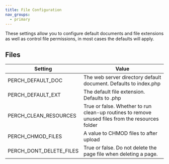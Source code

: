```yaml
---
title: File Configuration
nav_groups:
  - primary
---
```


These settings allow you to configure default documents and file extensions as well as control file permissions, in most cases the defaults will apply.

## Files

|Setting|Value|
|-|-|
|PERCH_DEFAULT_DOC|The web server directory default document. Defaults to index.php|
|PERCH_DEFAULT_EXT|The default file extension. Defaults to .php|
|PERCH_CLEAN_RESOURCES|True or false. Whether to run clean-up routines to remove unused files from the resources folder|
|PERCH_CHMOD_FILES|A value to CHMOD files to after upload|
|PERCH_DONT_DELETE_FILES|True or false. Do not delete the page file when deleting a page.|
